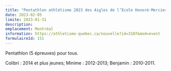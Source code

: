 ```yaml
---
title: "Pentathlon athlétisme 2023 des Aigles de l’École Honoré-Mercier"
date: 2023-02-05
limite: 2023-01-31
description:
emplacement: Montréal
information: https://athletisme-quebec.ca/nouvelle?id=3107&mod=event
formulaireId: 151
---
```


Pentathlon (5 épreuves) pour tous.

Colibri : 2014 et plus jeunes;
Minime : 2012-2013;
Benjamin : 2010-2011.